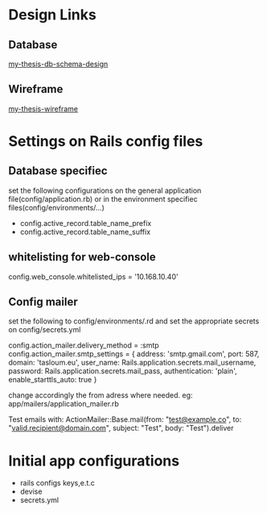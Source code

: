 # Design Links

## Database

[my-thesis-db-schema-design](https://dbdesigner.net/designer/schema/54771)

## Wireframe

[my-thesis-wireframe](https://app.mockflow.com/index.jsp?editor=on&publicid=Da8f54e4c4cd2adeb757a8f5723ca6d64&projectid=D09b31f58b04a901571e0d79f7f8e17c0&perm=Owner&template=)

# Settings on Rails config files

## Database specifiec

set the following configurations on the general application file(config/application.rb) or in the environment specifiec files(config/environments/...)

+ config.active_record.table_name_prefix
+ config.active_record.table_name_suffix

## whitelisting for web-console

config.web_console.whitelisted_ips = '10.168.10.40'

## Config mailer

set the following to config/environments/<enviroment>.rd 
and set the appropriate secrets on config/secrets.yml

config.action_mailer.delivery_method = :smtp
config.action_mailer.smtp_settings = {
    address:              'smtp.gmail.com',
    port:                 587,
    domain:               'tasloum.eu',
    user_name:            Rails.application.secrets.mail_username,
    password:             Rails.application.secrets.mail_pass,
    authentication:       'plain',
    enable_starttls_auto: true
}

change accordingly the from adress where needed.
eg: app/mailers/application_mailer.rb

Test emails with:
ActionMailer::Base.mail(from: "test@example.co", to: "valid.recipient@domain.com", subject: "Test", body: "Test").deliver

# Initial app configurations

+ rails configs keys,e.t.c
+ devise
+ secrets.yml